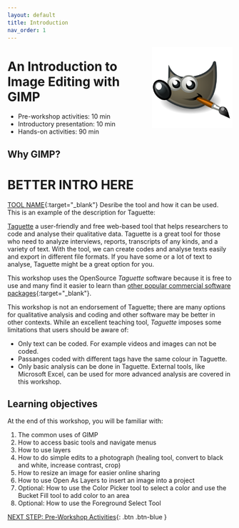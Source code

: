 ```yaml
---
layout: default
title: Introduction 
nav_order: 1
---
```

<img src="images\logo.png" alt="logo" style="float:right;width:180px;"> 

# An Introduction to Image Editing with GIMP

- Pre-workshop activities: 10 min 
- Introductory presentation: 10 min
- Hands-on activities: 90 min

## Why GIMP? 

# **BETTER INTRO HERE**

[TOOL NAME](https://TOOL-URL-HERE.org/){:target="_blank"} Desribe the tool and how it can be used. This is an example of the description for Taguette:

[Taguette](https://taguette.org/) a user-friendly and free web-based tool that helps researchers to code and analyse their qualitative data. Taguette is a great tool for those who need to analyze interviews, reports, transcripts of any kinds, and a variety of text. With the tool, we can create codes and analyse texts easily and export in different file formats. If you have some or a lot of text to analyse, Taguette might be a great option for you.

This workshop uses the OpenSource _Taguette_ software because it is free to use and many find it easier to learn than [other popular commercial software packages](https://en.wikipedia.org/wiki/Computer-assisted_qualitative_data_analysis_software){:target="_blank"}. 

This workshop is not an endorsement of Taguette; there are many options for qualitative analysis and coding and other software may be better in other contexts. While an excellent teaching tool, _Taguette_ imposes some limitations that users should be aware of:

- Only text can be coded. For example videos and images can not be coded.
- Passanges coded with different tags have the same colour in Taguette. 
- Only basic analysis can be done in Taguette. External tools, like Microsoft Excel, can be used for more advanced analysis are covered in this workshop.

## Learning objectives

At the end of this workshop, you will be familiar with:

1. The common uses of GIMP
2. How to access basic tools and navigate menus
3. How to use layers
4. How to do simple edits to a photograph (healing tool, convert to black and white, increase contrast, crop)
5. How to resize an image for easier online sharing
6. How to use Open As Layers to insert an image into a project
7. Optional: How to use the Color Picker tool to select a color and use the Bucket Fill tool to add color to an area
8. Optional: How to use the Foreground Select Tool
 
[NEXT STEP: Pre-Workshop Activities](pre-workshop.html){: .btn .btn-blue }
